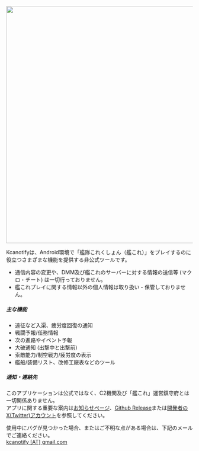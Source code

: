 <img src="https://kcanotify-docs.s3.ap-northeast-1.amazonaws.com/common/main_banner.png" width="640" style="max-width: 100%;" class="mb-2"/>

Kcanotifyは、Android環境で「艦隊これくしょん（艦これ）」をプレイするのに役立つさまざまな機能を提供する非公式ツールです。  
- 通信内容の変更や、DMM及び艦これのサーバーに対する情報の送信等 (マクロ・チート) は一切行っておりません。
- 艦これプレイに関する情報以外の個人情報は取り扱い・保管しておりません。


##### 主な機能
- 遠征など入渠、疲労度回復の通知
- 戦闘予報/任務情報
- 次の進路やイベント予報
- 大破通知 (出撃中と出撃前)
- 索敵能力/制空戦力/疲労度の表示
- 艦船/装備リスト、改修工廠表などのツール

##### 通知・連絡先
<span class="text-danger">このアプリケーションは公式ではなく、C2機関及び「艦これ」運営鎮守府とは一切関係ありません。</span>  
アプリに関する重要な案内は[お知らせページ](https://luckyjervis.com/kcanotify/notice)、[Github Release](https://github.com/antest1/kcanotify/releases)または[開発者のX(Twitter)アカウント](https://x.com/antest1_dev/)を参照してください。

使用中にバグが見つかった場合、またはご不明な点がある場合は、下記のメールでご連絡ください。  
[kcanotify [AT] gmail.com](mailto:kcanotify@gmail.com)